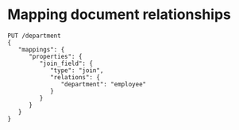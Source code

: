 # Mapping document relationships

```
PUT /department
{
   "mappings": {
      "properties": {
         "join_field": {
            "type": "join",
            "relations": {
               "department": "employee"
            }
         }
      }
   }
}
```
